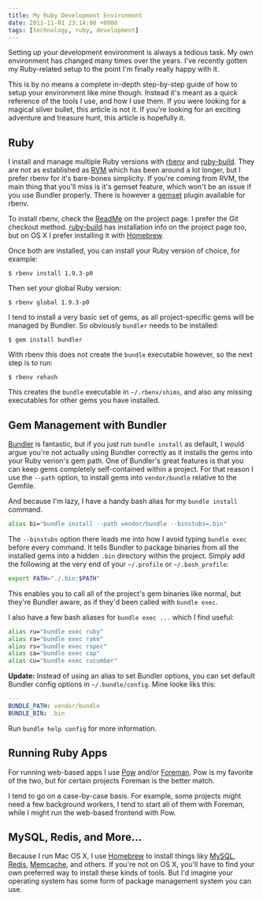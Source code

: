 ```yaml
---
title: My Ruby Development Environment
date: 2011-11-01 23:14:00 +0000
tags: [technology, ruby, development]
---
```


Setting up your development environment is always a tedious task. My own
environment has changed many times over the years. I've recently gotten my
Ruby-related setup to the point I'm finally really happy with it.

This is by no means a complete in-depth step-by-step guide of how to setup
your environment like mine though. Instead it's meant as a quick reference of
the tools I use, and how I use them. If you were looking for a magical silver
bullet, this article is not it. If you're looking for an exciting adventure
and treasure hunt, this article is hopefully it.


## Ruby

I install and manage multiple Ruby versions with [rbenv][] and [ruby-build][].
They are not as established as [RVM][] which has been around a lot longer, but
I prefer rbenv for it's bare-bones simplicity. If you're coming from RVM, the
main thing that you'll miss is it's gemset feature, which won't be an issue if
you use Bundler properly. There is however a [gemset][rbenv-gemset] plugin
available for rbenv.

To install rbenv, check the [ReadMe][rbenv] on the project page. I prefer the
Git checkout method. [ruby-build][] has installation info on the project page
too, but on OS X I prefer installing it with [Homebrew][].

Once both are installed, you can install your Ruby version of choice, for
example:

    $ rbenv install 1.9.3-p0

Then set your global Ruby version:

    $ rbenv global 1.9.3-p0

I tend to install a very basic set of gems, as all project-specific gems will
be managed by Bundler. So obviously `bundler` needs to be installed:

    $ gem install bundler

With rbenv this does not create the `bundle` executable however, so the next
step is to run:

    $ rbenv rehash

This creates the `bundle` executable in `~/.rbenv/shims`, and also any missing
executables for other gems you have installed.


## Gem Management with Bundler

[Bundler][] is fantastic, but if you just run `bundle install` as default, I would
argue you're not actually using Bundler correctly as it installs the gems into
your Ruby verion's gem path. One of Bundler's great features is that you can
keep gems completely self-contained within a project. For that reason I use
the `--path` option, to install gems into `vendor/bundle` relative to the
Gemfile.

And because I'm lazy, I have a handy bash alias for my `bundle install`
command.

```bash
alias bi="bundle install --path vendor/bundle --binstubs=.bin"
```

The `--binstubs` option there leads me into how I avoid typing `bundle exec`
before every command. It tells Bundler to package binaries from all the
installed gems into a hidden `.bin` directory within the project. Simply add
the following at the very end of your `~/.profile` or `~/.bash_profile`:

```bash
export PATH="./.bin:$PATH"
```

This enables you to call all of the project's gem binaries like normal,
but they're Bundler aware, as if they'd been called with `bundle exec`.

I also have a few bash aliases for `bundle exec ...` which I find useful:

```bash
alias ru="bundle exec ruby"
alias ra="bundle exec rake"
alias rs="bundle exec rspec"
alias ca="bundle exec cap"
alias cu="bundle exec cucumber"
```

**Update:** Instead of using an alias to set Bundler options, you can set
default Bundler config options in `~/.bundle/config`. Mine looke liks this:

```yaml
---
BUNDLE_PATH: vendor/bundle
BUNDLE_BIN: .bin
```

Run `bundle help config` for more information.


## Running Ruby Apps

For running web-based apps I use [Pow][] and/or [Foreman][]. Pow is my
favorite of the two, but for certain projects Foreman is the better match.

I tend to go on a case-by-case basis. For example, some projects might need a
few background workers, I tend to start all of them with Foreman, while I
might run the web-based frontend with Pow.


## MySQL, Redis, and More...

Because I run Mac OS X, I use [Homebrew][] to install things liky [MySQL][],
[Redis][], [Memcache][], and others. If you're not on OS X, you'll have to
find your own preferred way to install these kinds of tools. But I'd imagine
your operating system has some form of package management system you can use.


[homebrew]: http://mxcl.github.com/homebrew/
[rbenv]: https://github.com/sstephenson/rbenv
[ruby-build]: https://github.com/sstephenson/ruby-build
[rbenv-gemset]: https://github.com/jamis/rbenv-gemset
[bundler]: http://gembundler.com/
[mysql]: http://www.mysql.com/
[redis]: http://redis.io/
[memcache]: http://memcached.org/
[rvm]: http://beginrescueend.com/
[pow]: http://pow.cx/
[rack]: http://rack.rubyforge.org/
[foreman]: https://github.com/ddollar/foreman
